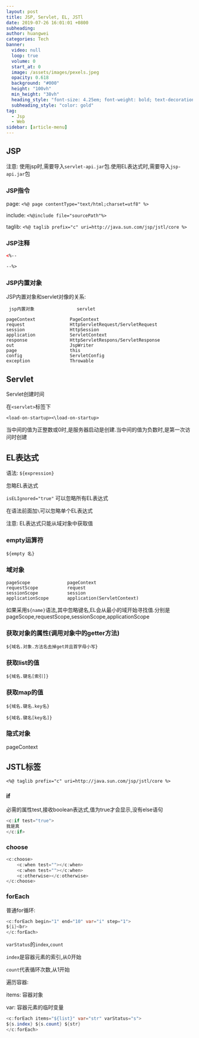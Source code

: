 ```yaml
---
layout: post
title: JSP, Servlet, EL, JSTl
date: 2019-07-26 16:01:01 +0800
subheading: 
author: huangwei
categories: Tech
banner:
  video: null
  loop: true
  volume: 0
  start_at: 0
  image: /assets/images/pexels.jpeg
  opacity: 0.618
  background: "#000"
  height: "100vh"
  min_height: "38vh"
  heading_style: "font-size: 4.25em; font-weight: bold; text-decoration: underline"
  subheading_style: "color: gold"
tag: 
  - Jsp
  - Web
sidebar: [article-menu]
---
```


## JSP

注意: 使用jsp时,需要导入`servlet-api.jar`包.使用EL表达式时,需要导入`jsp-api.jar`包

### JSP指令

page: `<%@ page contentType="text/html;charset=utf8" %>`

include: `<%@include file="sourcePath"%>`

taglib: `<%@ taglib prefix="c" uri=http://java.sun.com/jsp/jstl/core %>`

### JSP注释

```html
<%--

--%>
```

### JSP内置对象

JSP内置对象和servlet对像的关系:


```text
 jsp内置对象                servlet

pageContext             PageContext
request                 HttpServletRequest/ServletRequest
session                 HttpSession
application             ServletContext
response                HttpServletRespons/ServletResponse
out                     JspWriter
page                    this
config                  ServletConfig
exception               Throwable
```

## Servlet

Servlet创建时间

在`<servlet>`标签下

`<load-on-startup><\load-on-startup>`

当中间的值为正整数或0时,是服务器启动是创建.当中间的值为负数时,是第一次访问时创建

## EL表达式

语法: `${expression}`

忽略EL表达式

`isELIgnored="true"` 可以忽略所有EL表达式

在语法前面加`\`可以忽略单个EL表达式

注意: EL表达式只能从域对象中获取值

### empty运算符

`${empty 名}`

### 域对象

```text
pageScope              pageContext
requestScope           request
sessionScope           session
applicationScope       application(ServletContext)
```

如果采用`${name}`语法,其中忽略键名,EL会从最小的域开始寻找值.分别是pageScope,requestScope,sessionScope,applicationScope

### 获取对象的属性(调用对象中的getter方法)

`${域名.对象.方法名去掉get并且首字母小写}`

### 获取list的值

`${域名.键名[索引]}`

### 获取map的值

`${域名.键名.key名}`

`${域名.键名[key名]}`

### 隐式对象

pageContext

## JSTL标签

`<%@ taglib prefix="c" uri=http://java.sun.com/jsp/jstl/core %>`

### if

必需的属性test,接收boolean表达式,值为true才会显示,没有else语句

```java
<c:if test="true">
我是真
</c:if>
```

### choose

```java
<c:choose>
    <c:when test=""></c:when>
    <c:when test=""></c:when>
    <c:otherwise></c:otherwise>
</c:choose>
```

### forEach

普通for循环:

```java
<c:forEach begin="1" end="10" var="i" step="1">
${i}<br>
</c:forEach>
```

`varStatus`的`index`,`count`

`index`是容器元素的索引,从0开始

`count`代表循环次数,从1开始

遍历容器:

items: 容器对象

var: 容器元素的临时变量

```java
<c:forEach items="${list}" var="str" varStatus="s">
${s.index} ${s.count} ${str}
</c:forEach>
```
